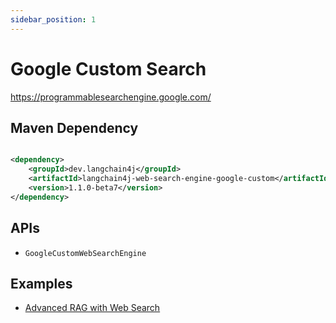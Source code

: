```yaml
---
sidebar_position: 1
---
```


# Google Custom Search

https://programmablesearchengine.google.com/

## Maven Dependency

```xml

<dependency>
    <groupId>dev.langchain4j</groupId>
    <artifactId>langchain4j-web-search-engine-google-custom</artifactId>
    <version>1.1.0-beta7</version>
</dependency>
```

## APIs

- `GoogleCustomWebSearchEngine`

## Examples

- [Advanced RAG with Web Search](https://github.com/langchain4j/langchain4j-examples/blob/main/rag-examples/src/main/java/_3_advanced/_08_Advanced_RAG_Web_Search_Example.java)
